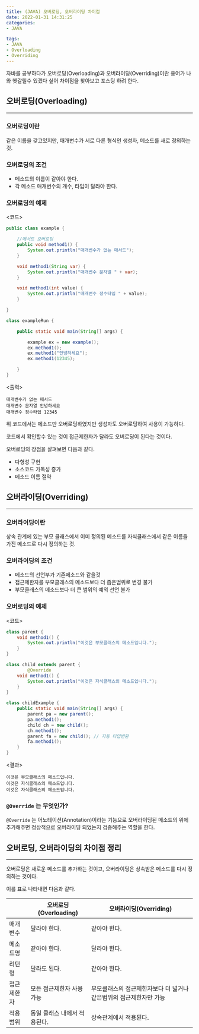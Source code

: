 ```yaml
---
title: (JAVA) 오버로딩, 오버라이딩 차이점  
date: 2022-01-31 14:31:25  
categories:   
- JAVA 

tags:
- JAVA
- Overloading
- Overriding
---
```


자바를 공부하다가 오버로딩(Overloading)과 오버라이딩(Overriding)이란 용어가 나와 헷갈릴수 있겠다 싶어 차이점을 찾아보고 포스팅 하려 한다.

## 오버로딩(Overloading)

---

### 오버로딩이란

같은 이름을 갖고있지만, 매개변수가 서로 다른 형식인 생성자, 메소드를 새로 정의하는 것.

### 오버로딩의 조건

- 메소드의 이름이 같아야 한다.
- 각 메소드 매개변수의 개수, 타입이 달라야 한다.

### 오버로딩의 예제

<코드>

```java
public class example {

    //메서드 오버로딩
    public void method1() {
        System.out.println("매개변수가 없는 매서드");
    }

    void method1(String var) {
        System.out.println("매개변수 문자열 " + var);
    }

    void method1(int value) {
        System.out.println("매개변수 정수타입 " + value);
    }

}

class exampleRun {

    public static void main(String[] args) {

        example ex = new example();
        ex.method1();
        ex.method1("안녕하세요");
        ex.method1(12345);

    }
}
```

<출력>

```
매개변수가 없는 매서드
매개변수 문자열 안녕하세요
매개변수 정수타입 12345
```

위 코드에서는 메소드만 오버로딩하였지만 생성자도 오버로딩하여 사용이 가능하다.

코드에서 확인할수 있는 것이 접근제한자가 달라도 오버로딩이 된다는 것이다.

오버로딩의 장점을 살펴보면  다음과 같다.

- 다형성 구현
- 소스코드 가독성 증가
- 메소드 이름 절약

## 오버라이딩(Overriding)

---

### 오버라이딩이란

상속 관계에 있는 부모 클래스에서 이미 정의된 메소드를 자식클래스에서 같은 이름을 가진 메소드로 다시 정의하는 것.

### 오버라이딩의 조건

- 메소드의 선언부가 기존메소드와 같을것
- 접근제한자를 부모클래스의 메소드보다 더 좁은범위로 변경 불가
- 부모클래스의 메소드보다 더 큰 범위의 예외 선언 불가

### 오버로딩의 예제

<코드>

```java
class parent {
    void method1() {
        System.out.println("이것은 부모클래스의 메소드입니다.");
    }
}

class child extends parent {
		@Override
    void method1() {
        System.out.println("이것은 자식클래스의 메소드입니다.");
    }
}

class childExample {
    public static void main(String[] args) {
        parent pa = new parent();
        pa.method1();
        child ch = new child();
        ch.method1();
        parent fa = new child(); // 자동 타입변환
        fa.method1();
    }
}
```

<결과>

```
이것은 부모클래스의 메소드입니다.
이것은 자식클래스의 메소드입니다.
이것은 자식클래스의 메소드입니다.
```

### `@Override` 는 무엇인가?

`@Override` 는 어노테이션(Annotation)이라는 기능으로 오버라이딩된 메소드의 위에 추가해주면 정상적으로 오버라이딩 되었는지 검증해주는 역할을 한다.

## 오버로딩, 오버라이딩의 차이점 정리

---

오버로딩은 새로운 메소드를 추가하는 것이고, 오버라이딩은 상속받은 메소드를 다시 정의하는 것이다.

이를 표로 나타내면 다음과 같다.

|  | 오버로딩(Overloading) | 오버라이딩(Overriding) |
| --- | --- | --- |
| 매개변수 | 달라야 한다. | 같아야 한다. |
| 메소드명 | 같아야 한다. | 달라야 한다. |
| 리턴형 | 달라도 된다. | 같아야 한다. |
| 접근제한자 | 모든 접근제한자 사용 가능 | 부모클래스의 접근제한자보다 더 넓거나 같은범위의 접근제한자만 가능 |
| 적용 범위 | 동일 클래스 내에서 적용된다. | 상속관계에서 적용된다. |